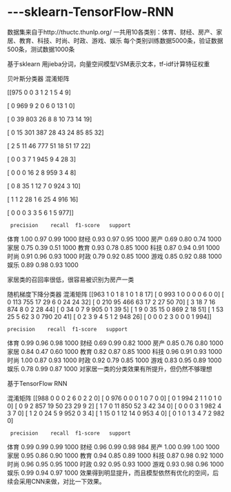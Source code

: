 # ---sklearn-TensorFlow-RNN
数据集来自于http://thuctc.thunlp.org/
一共用10各类别：体育、财经、房产、家居、教育、科技、时尚、时政、游戏、娱乐
每个类别训练数据5000条，验证数据500条，测试数据1000条

基于sklearn
用jieba分词，向量空间模型VSM表示文本，tf-idf计算特征权重

贝叶斯分类器
混淆矩阵

[[975   0   0   3   1   2   1   5   4   9]

 [  0 969   9   2   0   6   0  13   1   0]
 
 [  0  39 803  26   8   8  10  73  14  19]
 
 [  0  15 301 387  28  43  24  85  85  32]
 
 [  2   5  11  46 777  51  18  51  17  22]
 
 [  0   0   3   7   1 945   9   4  28   3]
 
 [  0   0   0  16   2   8 959   3   4   8]
 
 [  0   8  35   1  12   7   0 924   3  10]
 
 [  1   1   2  28   1   6  25   4 916  16]
 
 [  0   0   0   3   3   5   6   1   5 977]]
 
     precision    recall  f1-score   support

体育       1.00      0.97      0.99      1000 
财经       0.93      0.97      0.95      1000 
房产       0.69      0.80      0.74      1000 
家居       0.75      0.39      0.51      1000 
教育       0.93      0.78      0.85      1000 
科技       0.87      0.94      0.91      1000 
时尚       0.91      0.96      0.93      1000 
时政       0.79      0.92      0.85      1000 
游戏       0.85      0.92      0.88      1000 
娱乐       0.89      0.98      0.93      1000 
  
  家居类的召回率很低，很容易被识别为房产一类
  
 随机梯度下降分类器
  混淆矩阵
[[963   1   0   1   8   1   0   1   8  17]
 [  0 993   1   0   0   0   0   6   0   0]
 [  0 113 755  17  29   6   0  24  24  32]
 [  0 210  95 466  63  17   2  27  50  70]
 [  3  18   7  16 874   8   0   2  28  44]
 [  0  34   0   7   9 905   0   1  39   5]
 [  1   9   0  35  15   0 869   2  18  51]
 [  1  53  25   5  62   3   0 790  20  41]
 [  0   2   3   9   4   5   1   2 948  26]
 [  0   0   0   2   3   0   0   0   1 994]]
 
    precision    recall  f1-score   support

体育       0.99      0.96      0.98      1000
财经       0.69      0.99      0.82      1000
房产       0.85      0.76      0.80      1000
家居       0.84      0.47      0.60      1000
教育       0.82      0.87      0.85      1000
科技       0.96      0.91      0.93      1000
时尚       1.00      0.87      0.93      1000
时政       0.92      0.79      0.85      1000
游戏       0.83      0.95      0.89      1000
娱乐       0.78      0.99      0.87      1000
对家居一类的分类效果有所提升，但仍然不够理想

基于TensorFlow RNN

混淆矩阵
[[988   0   0   0   2   6   0   2   2   0]
 [  0 976   0   0   0   1   0   7   0   0]
 [  0   1 994   2   1   1   0   1   0   0]
 [  0   9   2 857  19  50  23  29   9   2]
 [  1   7   0  11 850  52   3  42  34   0]
 [  0   0   0   3   1 982   4   3   7   0]
 [  1   2   0  24   5   9 952   0   3   4]
 [  1  15   0   1  12  14   0 953   4   0]
 [  0   1   0   1   3   4   7   2 982   0]
 
     precision    recall  f1-score   support

体育       0.99      0.99      0.99      1000
财经       0.96      0.99      0.98       984
房产       1.00      0.99      1.00      1000
家居       0.95      0.86      0.90      1000
教育       0.94      0.85      0.89      1000
科技       0.87      0.98      0.92      1000
时尚       0.96      0.95      0.95      1000
时政       0.92      0.95      0.93      1000
游戏       0.93      0.98      0.96      1000
娱乐       0.99      0.94      0.97      1000
效果得到明显提升，而且模型依然有优化的空间，后续会采用CNN来做，对比一下效果。
